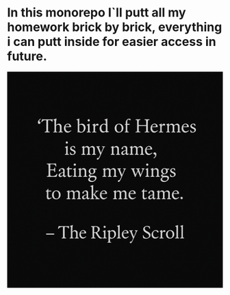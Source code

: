 # In this monorepo I`ll putt all my homework brick by brick, everything i can putt inside for easier access in future.

![hermes.png](image/hermes.png)

